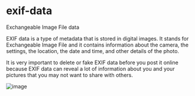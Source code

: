 # exif-data
Exchangeable Image File data

EXIF data is a type of metadata that is stored in digital images. 
It stands for Exchangeable Image File and it contains information about the camera, the settings, the location, the date and time, and other details of the photo. 

It is very important to delete or fake EXIF data before you post it online because EXIF data can reveal a lot of information about you and your pictures that you may not want to share with others.

![image](https://github.com/gma1k/scripts/assets/138721734/2f370239-3139-4f05-9f59-d6b03231e91a)
